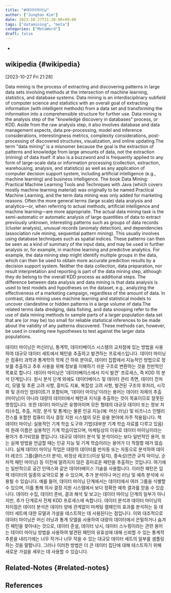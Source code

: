 ```yaml
---
title: "#데이터마이닝"
author: ["Junghan Kim"]
date: 2023-10-27T21:28:00+09:00
tags: ["datamining", "meta"]
categories: ["MetaWord"]
draft: false
---
```


-


## wikipedia {#wikipedia}

<span class="timestamp-wrapper"><span class="timestamp">[2023-10-27 Fri 21:28]</span></span>

Data mining is the process of extracting and discovering patterns in large data sets involving methods at the intersection of machine learning, statistics, and database systems. Data mining is an interdisciplinary subfield of computer science and statistics with an overall goal of extracting information (with intelligent methods) from a data set and transforming the information into a comprehensible structure for further use. Data mining is the analysis step of the "knowledge discovery in databases" process, or KDD. Aside from the raw analysis step, it also involves database and data management aspects, data pre-processing, model and inference considerations, interestingness metrics, complexity considerations, post-processing of discovered structures, visualization, and online updating.The term "data mining" is a misnomer because the goal is the extraction of patterns and knowledge from large amounts of data, not the extraction (mining) of data itself. It also is a buzzword and is frequently applied to any form of large-scale data or information processing (collection, extraction, warehousing, analysis, and statistics) as well as any application of computer decision support system, including artificial intelligence (e.g., machine learning) and business intelligence. The book Data Mining: Practical Machine Learning Tools and Techniques with Java (which covers mostly machine learning material) was originally to be named Practical Machine Learning, and the term data mining was only added for marketing reasons. Often the more general terms (large scale) data analysis and analytics—or, when referring to actual methods, artificial intelligence and machine learning—are more appropriate. The actual data mining task is the semi-automatic or automatic analysis of large quantities of data to extract previously unknown, interesting patterns such as groups of data records (cluster analysis), unusual records (anomaly detection), and dependencies (association rule mining, sequential pattern mining). This usually involves using database techniques such as spatial indices. These patterns can then be seen as a kind of summary of the input data, and may be used in further analysis or, for example, in machine learning and predictive analytics. For example, the data mining step might identify multiple groups in the data, which can then be used to obtain more accurate prediction results by a decision support system. Neither the data collection, data preparation, nor result interpretation and reporting is part of the data mining step, although they do belong to the overall KDD process as additional steps. The difference between data analysis and data mining is that data analysis is used to test models and hypotheses on the dataset, e.g., analyzing the effectiveness of a marketing campaign, regardless of the amount of data. In contrast, data mining uses machine learning and statistical models to uncover clandestine or hidden patterns in a large volume of data.The related terms data dredging, data fishing, and data snooping refer to the use of data mining methods to sample parts of a larger population data set that are (or may be) too small for reliable statistical inferences to be made about the validity of any patterns discovered. These methods can, however, be used in creating new hypotheses to test against the larger data populations.

데이터 마이닝은 머신러닝, 통계학, 데이터베이스 시스템의 교차점에 있는 방법을 사용하여 대규모 데이터 세트에서 패턴을 추출하고 발견하는 프로세스입니다. 데이터 마이닝은 컴퓨터 과학과 통계학의 학제 간 하위 분야로, 데이터 집합에서 지능적인 방법으로 정보를 추출하고 추후 사용을 위해 정보를 이해하기 쉬운 구조로 변환하는 것을 전반적인 목표로 합니다. 데이터 마이닝은 '데이터베이스에서 지식 발견' 프로세스, 즉 KDD 의 분석 단계입니다. 원시 분석 단계 외에도 데이터베이스 및 데이터 관리 측면, 데이터 전처리, 모델 및 추론 고려 사항, 흥미도 지표, 복잡성 고려 사항, 발견된 구조의 후처리, 시각화 및 온라인 업데이트가 포함되며, '데이터 마이닝'이라는 용어는 데이터 자체의 추출(마이닝)이 아니라 대량의 데이터에서 패턴과 지식을 추출하는 것이 목표이므로 잘못된 명칭입니다. 또한 데이터 마이닝은 유행어이며 모든 형태의 대규모 데이터 또는 정보 처리(수집, 추출, 저장, 분석 및 통계)는 물론 인공 지능(예: 머신 러닝) 및 비즈니스 인텔리전스를 포함한 컴퓨터 의사 결정 지원 시스템의 모든 응용 분야에 자주 적용됩니다. 책 데이터 마이닝: 실용적인 기계 학습 도구와 기법(대부분 기계 학습 자료를 다루고 있음)의 원래 이름은 실용적인 기계 학습이었으며, 마케팅상의 이유로 데이터 마이닝이라는 용어가 추가되었을 뿐입니다. 대규모 데이터 분석 및 분석이라는 보다 일반적인 용어, 또는 실제 방법을 언급할 때는 인공 지능 및 기계 학습이라는 용어가 더 적절할 때가 많습니다. 실제 데이터 마이닝 작업은 대량의 데이터를 반자동 또는 자동으로 분석하여 데이터 레코드 그룹(클러스터 분석), 비정상 레코드(이상 탐지), 종속성(연관 규칙 마이닝, 순차적 패턴 마이닝) 등 이전에 알려지지 않은 흥미로운 패턴을 추출하는 것입니다. 여기에는 일반적으로 공간 인덱스와 같은 데이터베이스 기술을 사용합니다. 이러한 패턴은 입력 데이터의 일종의 요약으로 볼 수 있으며, 추가 분석이나 머신 러닝 및 예측 분석에 사용될 수 있습니다. 예를 들어, 데이터 마이닝 단계에서는 데이터에서 여러 그룹을 식별할 수 있으며, 이를 통해 의사 결정 지원 시스템에서 보다 정확한 예측 결과를 얻을 수 있습니다. 데이터 수집, 데이터 준비, 결과 해석 및 보고는 데이터 마이닝 단계의 일부가 아니지만, 추가 단계로서 전체 KDD 프로세스에 속합니다. 데이터 분석과 데이터 마이닝의 차이점은 데이터 분석은 데이터 양에 관계없이 마케팅 캠페인의 효과를 분석하는 등 데이터 세트에 대한 모델과 가설을 테스트하는 데 사용된다는 점입니다. 이와 대조적으로 데이터 마이닝은 머신 러닝과 통계 모델을 사용하여 대량의 데이터에서 은밀하거나 숨겨진 패턴을 찾아내는 것으로, 데이터 준설, 데이터 낚시, 데이터 스누핑이라는 관련 용어는 데이터 마이닝 방법을 사용하여 발견된 패턴의 유효성에 대해 신뢰할 수 있는 통계적 추론을 내리기에는 너무 작거나 너무 작을 수 있는 대규모 데이터 세트의 일부를 샘플링하는 것을 말합니다. 그러나 이러한 방법은 더 큰 데이터 집단에 대해 테스트하기 위해 새로운 가설을 세우는 데 사용할 수 있습니다.


## Related-Notes {#related-notes}

## References

<style>.csl-entry{text-indent: -1.5em; margin-left: 1.5em;}</style><div class="csl-bib-body">
</div>
